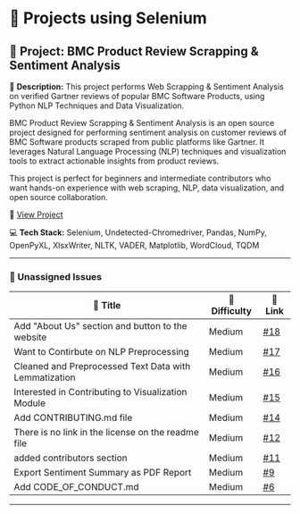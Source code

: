 # 🚀 Projects using Selenium

## 📌 Project: BMC Product Review Scrapping & Sentiment Analysis

📝 **Description:** This project performs Web Scrapping & Sentiment Analysis on verified Gartner reviews of popular BMC Software Products, using Python NLP Techniques and Data Visualization.

BMC Product Review Scrapping & Sentiment Analysis is an open source project designed for performing sentiment analysis on customer reviews of BMC Software products scraped from public platforms like Gartner. It leverages Natural Language Processing (NLP) techniques and visualization tools to extract actionable insights from product reviews.

This project is perfect for beginners and intermediate contributors who want hands-on experience with web scraping, NLP, data visualization, and open source collaboration.

🔗 [View Project](https://github.com/Yash22222/BMC-Product-Reviews-Web-Scrapping-Sentiment-Analysis)

💻 **Tech Stack:** Selenium, Undetected-Chromedriver, Pandas, NumPy, OpenPyXL, XlsxWriter, NLTK, VADER, Matplotlib, WordCloud, TQDM

---

### 🐛 Unassigned Issues

| 🔖 Title | 🎯 Difficulty | 🔗 Link |
|----------|----------------|---------|
| Add "About Us" section and button to the website | Medium | [#18](https://github.com/Yash22222/BMC-Product-Reviews-Web-Scrapping-Sentiment-Analysis/issues/18) |
| Want to Contirbute on NLP Preprocessing | Medium | [#17](https://github.com/Yash22222/BMC-Product-Reviews-Web-Scrapping-Sentiment-Analysis/issues/17) |
| Cleaned and Preprocessed Text Data with Lemmatization | Medium | [#16](https://github.com/Yash22222/BMC-Product-Reviews-Web-Scrapping-Sentiment-Analysis/pull/16) |
| Interested in Contributing to Visualization Module | Medium | [#15](https://github.com/Yash22222/BMC-Product-Reviews-Web-Scrapping-Sentiment-Analysis/issues/15) |
| Add CONTRIBUTING.md file | Medium | [#14](https://github.com/Yash22222/BMC-Product-Reviews-Web-Scrapping-Sentiment-Analysis/issues/14) |
| There is no link in the license on the readme file | Medium | [#12](https://github.com/Yash22222/BMC-Product-Reviews-Web-Scrapping-Sentiment-Analysis/issues/12) |
| added contributors section | Medium | [#11](https://github.com/Yash22222/BMC-Product-Reviews-Web-Scrapping-Sentiment-Analysis/pull/11) |
| Export Sentiment Summary as PDF Report | Medium | [#9](https://github.com/Yash22222/BMC-Product-Reviews-Web-Scrapping-Sentiment-Analysis/issues/9) |
| Add CODE_OF_CONDUCT.md | Medium | [#6](https://github.com/Yash22222/BMC-Product-Reviews-Web-Scrapping-Sentiment-Analysis/issues/6) |

---

